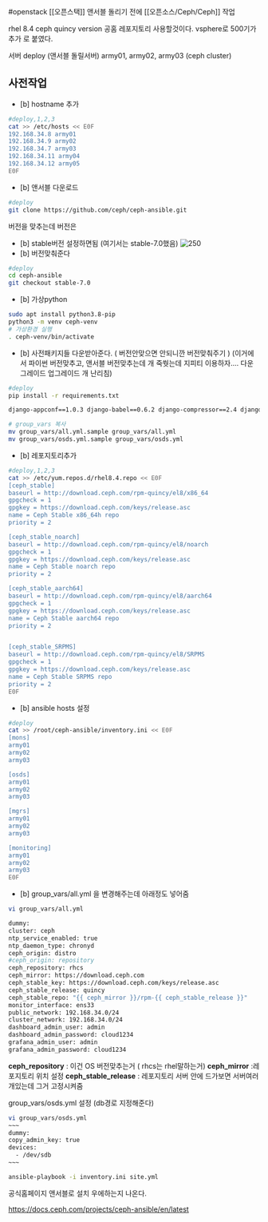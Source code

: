 #openstack 
[[오픈스택]] 앤서블 돌리기 전에 [[오픈소스/Ceph/Ceph]] 작업

rhel 8.4
ceph quincy version
공홈 레포지토리 사용할것이다.
vsphere로 500기가 추가 로 붙였다. 

서버
deploy (앤서블 돌릴서버)
army01, army02, army03 (ceph cluster)

## 사전작업
- [b] hostname 추가 
```bash
#deploy,1,2,3
cat >> /etc/hosts << E0F
192.168.34.8 army01
192.168.34.9 army02
192.168.34.7 army03
192.168.34.11 army04
192.168.34.12 army05
E0F
```

- [b] 앤서블 다운로드 
```bash
#deploy
git clone https://github.com/ceph/ceph-ansible.git
```

버전을 맞추는데 버전은 

- [b] stable버전 설정하면됨 (여기서는 stable-7.0했음)
![250](https://i.imgur.com/N2OVyVz.png)
- [b] 버전맞춰준다
```bash
#deploy
cd ceph-ansible
git checkout stable-7.0
```
- [b] 가상python 
```bash
sudo apt install python3.8-pip
python3 -m venv ceph-venv
# 가상환경 실행
. ceph-venv/bin/activate
```

- [b] 사전패키지들 다운받아준다. ( 버전안맞으면 안되니깐 버전맞춰주기 ) (이거에서 파이썬 버전맞추고, 앤서블 버전맞추는데 개 죽쒓는데 지피티 이용하자.... 다운그레이드 업그레이드 개 난리침)
```bash
#deploy
pip install -r requirements.txt

django-appconf==1.0.3 django-babel==0.6.2 django-compressor==2.4 django-debreach==2.0.1 django-pyscss==2.0.2

# group_vars 복사
mv group_vars/all.yml.sample group_vars/all.yml
mv group_vars/osds.yml.sample group_vars/osds.yml
```
- [b] 레포지토리추가 
```bash
#deploy,1,2,3
cat >> /etc/yum.repos.d/rhel8.4.repo << E0F
[ceph_stable]
baseurl = http://download.ceph.com/rpm-quincy/el8/x86_64
gpgcheck = 1
gpgkey = https://download.ceph.com/keys/release.asc
name = Ceph Stable x86_64h repo
priority = 2

[ceph_stable_noarch]
baseurl = http://download.ceph.com/rpm-quincy/el8/noarch
gpgcheck = 1
gpgkey = https://download.ceph.com/keys/release.asc
name = Ceph Stable noarch repo
priority = 2

[ceph_stable_aarch64]
baseurl = http://download.ceph.com/rpm-quincy/el8/aarch64
gpgcheck = 1
gpgkey = https://download.ceph.com/keys/release.asc
name = Ceph Stable aarch64 repo
priority = 2


[ceph_stable_SRPMS]
baseurl = http://download.ceph.com/rpm-quincy/el8/SRPMS
gpgcheck = 1
gpgkey = https://download.ceph.com/keys/release.asc
name = Ceph Stable SRPMS repo
priority = 2
E0F
```

- [b] ansible hosts 설정
```bash
#deploy
cat >> /root/ceph-ansible/inventory.ini << E0F
[mons]
army01
army02
army03

[osds]
army01
army02
army03

[mgrs]
army01
army02
army03

[monitoring]
army01
army02
army03
E0F
```

- [b] group_vars/all.yml 을 변경해주는데 아래정도 넣어줌
```bash
vi group_vars/all.yml

dummy:
cluster: ceph
ntp_service_enabled: true
ntp_daemon_type: chronyd
ceph_origin: distro
#ceph_origin: repository
ceph_repository: rhcs
ceph_mirror: https://download.ceph.com
ceph_stable_key: https://download.ceph.com/keys/release.asc
ceph_stable_release: quincy
ceph_stable_repo: "{{ ceph_mirror }}/rpm-{{ ceph_stable_release }}"
monitor_interface: ens33
public_network: 192.168.34.0/24
cluster_network: 192.168.34.0/24
dashboard_admin_user: admin
dashboard_admin_password: cloud1234
grafana_admin_user: admin
grafana_admin_password: cloud1234
```
**ceph_repository** : 이건 OS 버전맞추는거 ( rhcs는 rhel말하는거)
**ceph_mirror**  :레포지토리 위치 설정
**ceph_stable_release** : 레포지토리 서버 안에 드가보면 서버여러개있는데 그거 고정시켜줌

group_vars/osds.yml 설정 (db경로 지정해준다)
```bash
vi group_vars/osds.yml
~~~
dummy:
copy_admin_key: true
devices:
  - /dev/sdb
~~~
```

```bash
ansible-playbook -i inventory.ini site.yml
```

공식홈페이지 앤서블로 설치 우에하는지 나온다. 

https://docs.ceph.com/projects/ceph-ansible/en/latest